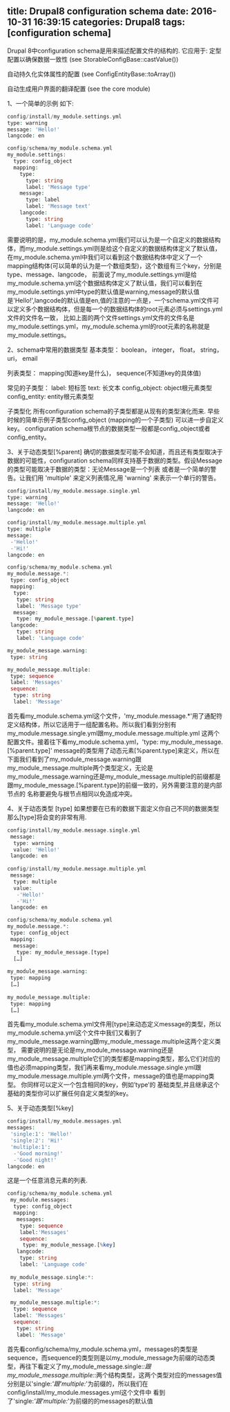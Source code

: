 title: Drupal8 configuration schema
date: 2016-10-31 16:39:15
categories: Drupal8
tags: [configuration schema]
---

Drupal 8中configuration schema是用来描述配置文件的结构的. 它应用于:
定型配置以确保数据一致性
(see StorableConfigBase::castValue())

自动持久化实体属性的配置
 (see ConfigEntityBase::toArray())

自动生成用户界面的翻译配置
 (see the core module)

1、一个简单的示例
如下:
```php
config/install/my_module.settings.yml
type: warning
message: 'Hello!'
langcode: en

config/schema/my_module.schema.yml
my_module.settings:
  type: config_object
  mapping:
    type:
	  type: string
	  label: 'Message type'
	message:
	  type: label
	  label: 'Message text'
	langcode:
	  type: string
	  label: 'Language code'
```

需要说明的是，my_module.schema.yml我们可以认为是一个自定义的数据结构体，而my_module.settings.yml则是给这个自定义的数据结构体定义了默认值，
在my_module.schema.yml中我们可以看到这个数据结构体中定义了一个mapping结构体(可以简单的认为是一个数组类型)，这个数组有三个key，分别是type、message、langcode，
前面说了my_module.settings.yml是给my_module.schema.yml这个数据结构体定义了默认值，我们可以看到在my_module.settings.yml中type的默认值是warning,message的默认值
是'Hello!',langcode的默认值是en,值的注意的一点是，一个schema.yml文件可以定义多个数据结构体，但是每一个的数据结构体的root元素必须与settings.yml文件的文件名一致，
比如上面的两个文件settings.yml文件的文件名是my_module.settings.yml，my_module.schema.yml的root元素的名称就是my_module.settings。

2、schema中常用的数据类型
基本类型：
boolean，
integer，
float，
string，
uri，
email

列表类型：
mapping(知道key是什么)，
sequence(不知道key的具体值)

常见的子类型：
label: 短标签
text: 长文本
config_object: object根元素类型
config_entity: entity根元素类型

子类型化
所有configuration schema的子类型都是从现有的类型演化而来. 
早些时候的简单示例子类型config_object (mapping的一个子类型) 可以进一步自定义key。
configuration schema根节点的数据类型一般都是config_object或者config_entity。

3、关于动态类型[%parent]
确切的数据类型可能不会知道，而且还有类型取决于数据的可能性，configuration schema同样支持基于数据的类型。假设Message的类型可能取决于数据的类型：无论Message是一个列表
或者是一个简单的警告。让我们用 'multiple' 来定义列表情况,用 'warning' 来表示一个单行的警告。
```php
config/install/my_module.message.single.yml
type: warning
message: 'Hello!'
langcode: en

config/install/my_module.message.multiple.yml
type: multiple
message:
 -'Hello!'
 -'Hi!' 
langcode: en

config/schema/my_module.schema.yml
my_module.message.*:
 type: config_object 
 mapping:
  type:
   type: string
   label: 'Message type'
  message:
   type: my_module_message.[%parent.type]
 langcode:	
   type: string
   label: 'Language code'

my_module_message.warning:
 type: string

my_module_message.multiple:
 type: sequence
 label: 'Messages'
 sequence:
  type: string
  label: 'Message'
```

首先看my_module.schema.yml这个文件，'my_module.message.*'用了通配符定义结构体，所以它适用于一组配置名称。所以我们看到分别有my_module.message.single.yml跟my_module.message.multiple.yml
这两个配置文件。接着往下看my_module.schema.yml，'type: my_module_message.[%parent.type]' message的类型用了动态元素[%parent.type]来定义，所以在下面我们看到了my_module_message.warning跟
my_module_message.multiple两个类型定义，无论是my_module_message.warning还是my_module_message.multiple的前缀都是跟my_module_message.[%parent.type]的前缀一致的，另外需要注意的是内部节点的
名称要避免与根节点相同以免造成冲突。

4、关于动态类型 [type]
如果想要在已有的数据下面定义你自己不同的数据类型 那么[type]将会变的非常有用.
```php
config/install/my_module.message.single.yml
 message: 
  type: warning
  value: 'Hello!'
 langcode: en
 
config/install/my_module.message.multiple.yml
 message:
  type: multiple 
  value:
   -'Hello!'
   -'Hi!'
 langcode: en

config/schema/my_module.schema.yml
my_module.message.*:
 type: config_object
 mapping:
  message:
   type: my_module_message.[type]
  […]
  
my_module_message.warning:
 type: mapping
 […]
 
my_module_message.multiple:
 type: mapping
 […]
```

首先看my_module.schema.yml文件用[type]来动态定义message的类型，所以my_module.schema.yml这个文件中我们又看到了my_module_message.warning跟my_module_message.multiple这两个定义类型，
需要说明的是无论是my_module_message.warning还是my_module_message.multiple它们的类型都是mapping类型，那么它们对应的值也必须mapping类型，我们再来看my_module.message.single.yml跟
my_module.message.multiple.yml两个文件，message的值也是mapping类型。
你同样可以定义一个包含相同的key，例如’type’的 基础类型,并且继承这个基础的类型你可以扩展任何自定义类型的key。

5、关于动态类型[%key]

```php
config/install/my_module.messages.yml
messages: 
 'single:1': 'Hello!'
 'single:2': 'Hi!'
 'multiple:1':
  -'Good morning!'
  -'Good night!'
langcode: en
```

这是一个任意消息元素的列表.
```php
config/schema/my_module.schema.yml
 my_module.messages:
  type: config_object
  mapping:		
   messages:
    type: sequence
    label:'Messages'				
    sequence:				
     type: my_module_message.[%key] 
   langcode:
    type: string
    label: 'Language code'
 
 my_module_message.single:*:
  type: string
  label: 'Message'

 my_module_message.multiple:*:
  type: sequence
  label: 'Messages'
  sequence:
   type: string
   label: 'Message'	
```

首先看config/schema/my_module.schema.yml，messages的类型是sequence，而sequence的类型则是以my_module_message为前缀的动态类型，再往下看定义了my_module_message.single:*:跟 
my_module_message.multiple:*:两个结构类型，这两个类型对应的messages值分别是以'single:*'跟'multiple:*'为前缀的，所以我们在config/install/my_module.messages.yml这个文件中
看到了'single:*'跟'multiple:*'为前缀的的messages的默认值